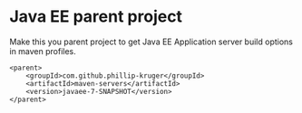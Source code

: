 # Java EE parent project

Make this you parent project to get Java EE Application server build options in maven profiles.

    <parent>
        <groupId>com.github.phillip-kruger</groupId>
        <artifactId>maven-servers</artifactId>
        <version>javaee-7-SNAPSHOT</version>
    </parent>
